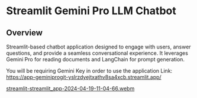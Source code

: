 # Streamlit Gemini Pro LLM Chatbot

## Overview

Streamlit-based chatbot application designed to engage with users, answer questions, and provide a seamless conversational experience. It leverages Gemini Pro for reading documents and LangChain for prompt generation.

You will be requiring Gemini Key in order to use the application
Link: https://app-geminiprogit-yslrzdyejtxathv8sa4xcb.streamlit.app/

[streamlit-streamlit_app-2024-04-19-11-04-66.webm](https://github.com/Alphapara97/Streamlit-GeminiPro/assets/26819360/0e3c1895-4898-4365-8920-e0a94b3c5d09)
